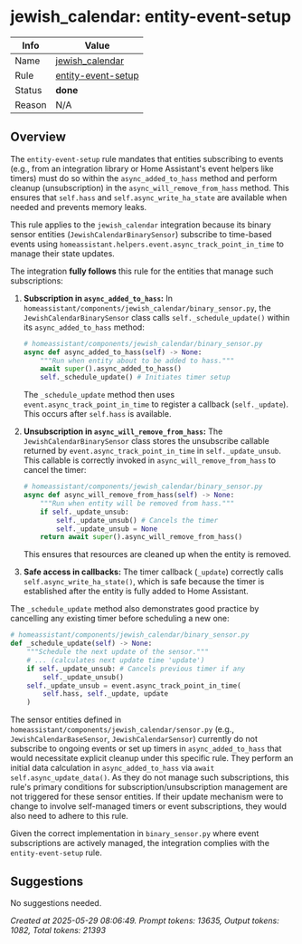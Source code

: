 # jewish_calendar: entity-event-setup

| Info   | Value                                                                    |
|--------|--------------------------------------------------------------------------|
| Name   | [jewish_calendar](https://www.home-assistant.io/integrations/jewish_calendar/) |
| Rule   | [entity-event-setup](https://developers.home-assistant.io/docs/core/integration-quality-scale/rules/entity-event-setup)                                                     |
| Status | **done**                                                                 |
| Reason | N/A                                                                      |

## Overview

The `entity-event-setup` rule mandates that entities subscribing to events (e.g., from an integration library or Home Assistant's event helpers like timers) must do so within the `async_added_to_hass` method and perform cleanup (unsubscription) in the `async_will_remove_from_hass` method. This ensures that `self.hass` and `self.async_write_ha_state` are available when needed and prevents memory leaks.

This rule applies to the `jewish_calendar` integration because its binary sensor entities (`JewishCalendarBinarySensor`) subscribe to time-based events using `homeassistant.helpers.event.async_track_point_in_time` to manage their state updates.

The integration **fully follows** this rule for the entities that manage such subscriptions:

1.  **Subscription in `async_added_to_hass`:**
    In `homeassistant/components/jewish_calendar/binary_sensor.py`, the `JewishCalendarBinarySensor` class calls `self._schedule_update()` within its `async_added_to_hass` method:
    ```python
    # homeassistant/components/jewish_calendar/binary_sensor.py
    async def async_added_to_hass(self) -> None:
        """Run when entity about to be added to hass."""
        await super().async_added_to_hass()
        self._schedule_update() # Initiates timer setup
    ```
    The `_schedule_update` method then uses `event.async_track_point_in_time` to register a callback (`self._update`). This occurs after `self.hass` is available.

2.  **Unsubscription in `async_will_remove_from_hass`:**
    The `JewishCalendarBinarySensor` class stores the unsubscribe callable returned by `event.async_track_point_in_time` in `self._update_unsub`. This callable is correctly invoked in `async_will_remove_from_hass` to cancel the timer:
    ```python
    # homeassistant/components/jewish_calendar/binary_sensor.py
    async def async_will_remove_from_hass(self) -> None:
        """Run when entity will be removed from hass."""
        if self._update_unsub:
            self._update_unsub() # Cancels the timer
            self._update_unsub = None
        return await super().async_will_remove_from_hass()
    ```
    This ensures that resources are cleaned up when the entity is removed.

3.  **Safe access in callbacks:**
    The timer callback (`_update`) correctly calls `self.async_write_ha_state()`, which is safe because the timer is established after the entity is fully added to Home Assistant.

The `_schedule_update` method also demonstrates good practice by cancelling any existing timer before scheduling a new one:
```python
# homeassistant/components/jewish_calendar/binary_sensor.py
def _schedule_update(self) -> None:
    """Schedule the next update of the sensor."""
    # ... (calculates next update time 'update')
    if self._update_unsub: # Cancels previous timer if any
        self._update_unsub()
    self._update_unsub = event.async_track_point_in_time(
        self.hass, self._update, update
    )
```

The sensor entities defined in `homeassistant/components/jewish_calendar/sensor.py` (e.g., `JewishCalendarBaseSensor`, `JewishCalendarSensor`) currently do not subscribe to ongoing events or set up timers in `async_added_to_hass` that would necessitate explicit cleanup under this specific rule. They perform an initial data calculation in `async_added_to_hass` via `await self.async_update_data()`. As they do not manage such subscriptions, this rule's primary conditions for subscription/unsubscription management are not triggered for these sensor entities. If their update mechanism were to change to involve self-managed timers or event subscriptions, they would also need to adhere to this rule.

Given the correct implementation in `binary_sensor.py` where event subscriptions are actively managed, the integration complies with the `entity-event-setup` rule.

## Suggestions

No suggestions needed.

_Created at 2025-05-29 08:06:49. Prompt tokens: 13635, Output tokens: 1082, Total tokens: 21393_
